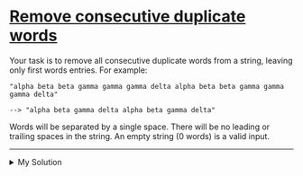 # [Remove consecutive duplicate words](https://www.codewars.com/kata/5b39e91ee7a2c103300018b3)

Your task is to remove all consecutive duplicate words from a string, leaving only first words entries. For example:

    "alpha beta beta gamma gamma gamma delta alpha beta beta gamma gamma gamma delta"

    --> "alpha beta gamma delta alpha beta gamma delta"

Words will be separated by a single space. There will be no leading or trailing spaces in the string. An empty string (0
words) is a valid input.

---

<details><summary>My Solution</summary>

```js
function removeConsecutiveDuplicates(string) {
  return string
    .split(" ")
    .filter((el, i, arr) => el !== arr[i + 1])
    .join(" ");
}
```

</details>
